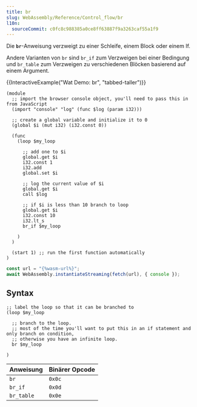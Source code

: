 ```yaml
---
title: br
slug: WebAssembly/Reference/Control_flow/br
l10n:
  sourceCommit: c0fc8c988385a0ce8ff63887f9a3263caf55a1f9
---
```


Die **`br`**-Anweisung verzweigt zu einer Schleife, einem Block oder einem If.

Andere Varianten von `br` sind `br_if` zum Verzweigen bei einer Bedingung und `br_table` zum Verzweigen zu verschiedenen Blöcken basierend auf einem Argument.

{{InteractiveExample("Wat Demo: br", "tabbed-taller")}}

```wat interactive-example
(module
  ;; import the browser console object, you'll need to pass this in from JavaScript
  (import "console" "log" (func $log (param i32)))

  ;; create a global variable and initialize it to 0
  (global $i (mut i32) (i32.const 0))

  (func
    (loop $my_loop

      ;; add one to $i
      global.get $i
      i32.const 1
      i32.add
      global.set $i

      ;; log the current value of $i
      global.get $i
      call $log

      ;; if $i is less than 10 branch to loop
      global.get $i
      i32.const 10
      i32.lt_s
      br_if $my_loop

    )
  )

  (start 1) ;; run the first function automatically
)
```

```js interactive-example
const url = "{%wasm-url%}";
await WebAssembly.instantiateStreaming(fetch(url), { console });
```

## Syntax

```wat
;; label the loop so that it can be branched to
(loop $my_loop

  ;; branch to the loop.
  ;; most of the time you'll want to put this in an if statement and only branch on condition,
  ;; otherwise you have an infinite loop.
  br $my_loop

)
```

| Anweisung  | Binärer Opcode |
| ---------- | -------------- |
| `br`       | `0x0c`         |
| `br_if`    | `0x0d`         |
| `br_table` | `0x0e`         |
